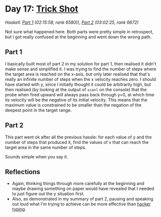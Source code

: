 # Day 17: [Trick Shot](https://adventofcode.com/2021/day/17)
*Haskell: [Part 1](https://github.com/DestyNova/advent_of_code_2021/blob/main/day17/Part1.hs) (02:15:58, rank 6580)), [Part 2](https://github.com/DestyNova/advent_of_code_2021/blob/main/day17/Part2.hs) (03:02:25, rank 6672)*

Not sure what happened here. Both parts were pretty simple in retrospect, but I got really confused at the beginning and went down the wrong path.

## Part 1

I basically built most of part 2 in my solution for part 1, then realised it didn't make sense and simplified it. I was trying to find the number of steps where the target area is reached on the x-axis, but only later realised that that's really an infinite number of steps when the x velocity reaches zero. I should have started with y, since I initially thought it could be arbitrarily high, but then realised (by looking at the output of `scanl` on the console) that the probe when fired upward will always pass back through y=0, at which time its velocity will be the negative of its initial velocity. This means that the maximum value is constrained to be smaller than the negation of the deepest point in the target range.

## Part 2

This part went ok after all the previous hassle: for each value of y and the number of steps that produced it, find the values of x that can reach the target area in the same number of steps.

Sounds simple when you say it.

## Reflections

* Again, thinking things through more carefully at the beginning and maybe drawing something on paper would have revealed that I needed to just figure out the y situation first.
* Also, as demonstrated in my summary of part 2, pausing and speaking out loud what I'm trying to achieve can be more effective than [hacker typing](https://hackertyper.net).
